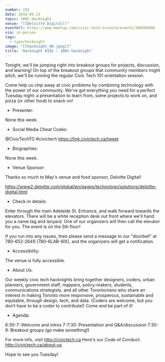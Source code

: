 ```yaml
---
number: 192
date: 2019-05-21
topic: 100% Hacknight
venue: "[[Deloitte Digital]]"
eventUrl: https://www.meetup.com/civic-tech-toronto/events/260560486
via: in-person
tags:
  - type/hacknight
image: "[[hacknight_00.jpeg]]"
title: 'Hacknight #192 – 100% Hacknight'
---
```


Tonight, we'll be jumping right into breakout groups for projects, discussion, and learning! On top of the breakout groups that community members might pitch, we'll be running the regular Civic Tech 101 orientation session.

Come help us chip away at civic problems by combining technology with the power of our community. We've got everything you need for a perfect Tuesday night: a presentation to learn from, some projects to work on, and pizza (or other food) to snack on!

+ Presenter:

None this week.

+ Social Media Cheat Codes:

@CivicTechTO \#civictech
https://link.civictech.ca/tweet

+ Biographies:

None this week.

+ Venue Sponsor:

Thanks so much to May's venue and food sponsor, Deloitte Digital!

https://www2.deloitte.com/global/en/pages/technology/solutions/deloitte-digital.html

+ Check-in details:

Enter through the main Adelaide St. Entrance, and walk forward towards the elevators. There will be a white reception desk out front where we'll hand you a name tag and lanyard. One of our organizers will then call the elevator for you. The event is on the 5th floor!

If you run into any issues, then please send a message to our "doorbell" at 780-652-2649 (780-6LAB-6IX), and the organizers will get a notification.

+ Accessibility:

The venue is fully accessible.

+ About Us:

Our weekly civic tech hacknights bring together designers, coders, urban planners, government staff, mappers, policy-makers, students, communications strategists, and all other Torontonians who share an interest in making Toronto more responsive, prosperous, sustainable and equitable, through design, tech, and data. (Coders are welcome, but you don’t have to be a coder to contribute!) Come and be part of it!

+ Agenda:

6:30-7: Welcome and intros
7-7:30: Presentation and Q&A/discussion
7:30-9: Breakout groups (go make something!)

For more info, visit http://civictech.ca
Here's our Code of Conduct: http://civictech.ca/about-us

Hope to see you Tuesday!